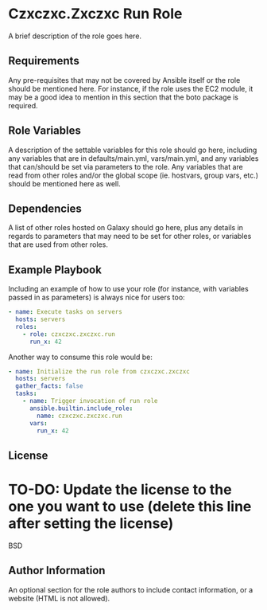 Czxczxc.Zxczxc Run Role
========================

A brief description of the role goes here.

Requirements
------------

Any pre-requisites that may not be covered by Ansible itself or the role should be mentioned here. For instance, if the role uses the EC2 module, it may be a good idea to mention in this section that the boto package is required.

Role Variables
--------------

A description of the settable variables for this role should go here, including any variables that are in defaults/main.yml, vars/main.yml, and any variables that can/should be set via parameters to the role. Any variables that are read from other roles and/or the global scope (ie. hostvars, group vars, etc.) should be mentioned here as well.

Dependencies
------------

A list of other roles hosted on Galaxy should go here, plus any details in regards to parameters that may need to be set for other roles, or variables that are used from other roles.

Example Playbook
----------------

Including an example of how to use your role (for instance, with variables passed in as parameters) is always nice for users too:

```yaml
- name: Execute tasks on servers
  hosts: servers
  roles:
    - role: czxczxc.zxczxc.run
      run_x: 42
```

Another way to consume this role would be:

```yaml
- name: Initialize the run role from czxczxc.zxczxc
  hosts: servers
  gather_facts: false
  tasks:
    - name: Trigger invocation of run role
      ansible.builtin.include_role:
        name: czxczxc.zxczxc.run
      vars:
        run_x: 42
```

License
-------

# TO-DO: Update the license to the one you want to use (delete this line after setting the license)
BSD

Author Information
------------------

An optional section for the role authors to include contact information, or a website (HTML is not allowed).
